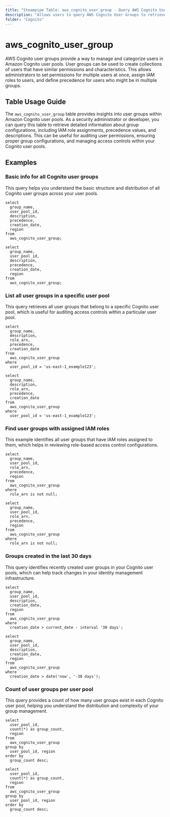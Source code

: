 ```yaml
---
title: "Steampipe Table: aws_cognito_user_group - Query AWS Cognito User Groups using SQL"
description: "Allows users to query AWS Cognito User Groups to retrieve information about group configurations, permissions, and associated user pools."
folder: "Cognito"
---
```


# aws_cognito_user_group

AWS Cognito user groups provide a way to manage and categorize users in Amazon Cognito user pools. User groups can be used to create collections of users that have similar permissions and characteristics. This allows administrators to set permissions for multiple users at once, assign IAM roles to users, and define precedence for users who might be in multiple groups.

## Table Usage Guide

The `aws_cognito_user_group` table provides insights into user groups within Amazon Cognito user pools. As a security administrator or developer, you can query this table to retrieve detailed information about group configurations, including IAM role assignments, precedence values, and descriptions. This can be useful for auditing user permissions, ensuring proper group configurations, and managing access controls within your Cognito user pools.

## Examples

### Basic info for all Cognito user groups

This query helps you understand the basic structure and distribution of all Cognito user groups across your user pools.

```sql+postgresql
select
  group_name,
  user_pool_id,
  description,
  precedence,
  creation_date,
  region
from
  aws_cognito_user_group;
```

```sql+sqlite
select
  group_name,
  user_pool_id,
  description,
  precedence,
  creation_date,
  region
from
  aws_cognito_user_group;
```

### List all user groups in a specific user pool

This query retrieves all user groups that belong to a specific Cognito user pool, which is useful for auditing access controls within a particular user pool.

```sql+postgresql
select
  group_name,
  description,
  role_arn,
  precedence,
  creation_date
from
  aws_cognito_user_group
where
  user_pool_id = 'us-east-1_example123';
```

```sql+sqlite
select
  group_name,
  description,
  role_arn,
  precedence,
  creation_date
from
  aws_cognito_user_group
where
  user_pool_id = 'us-east-1_example123';
```

### Find user groups with assigned IAM roles

This example identifies all user groups that have IAM roles assigned to them, which helps in reviewing role-based access control configurations.

```sql+postgresql
select
  group_name,
  user_pool_id,
  role_arn,
  precedence,
  region
from
  aws_cognito_user_group
where
  role_arn is not null;
```

```sql+sqlite
select
  group_name,
  user_pool_id,
  role_arn,
  precedence,
  region
from
  aws_cognito_user_group
where
  role_arn is not null;
```

### Groups created in the last 30 days

This query identifies recently created user groups in your Cognito user pools, which can help track changes in your identity management infrastructure.

```sql+postgresql
select
  group_name,
  user_pool_id,
  description,
  creation_date,
  region
from
  aws_cognito_user_group
where
  creation_date > current_date - interval '30 days';
```

```sql+sqlite
select
  group_name,
  user_pool_id,
  description,
  creation_date,
  region
from
  aws_cognito_user_group
where
  creation_date > date('now', '-30 days');
```

### Count of user groups per user pool

This query provides a count of how many user groups exist in each Cognito user pool, helping you understand the distribution and complexity of your group management.

```sql+postgresql
select
  user_pool_id,
  count(*) as group_count,
  region
from
  aws_cognito_user_group
group by
  user_pool_id, region
order by
  group_count desc;
```

```sql+sqlite
select
  user_pool_id,
  count(*) as group_count,
  region
from
  aws_cognito_user_group
group by
  user_pool_id, region
order by
  group_count desc;
```
